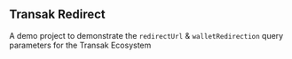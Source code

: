 ## Transak Redirect

A demo project to demonstrate the `redirectUrl` & `walletRedirection` query parameters for the Transak Ecosystem

